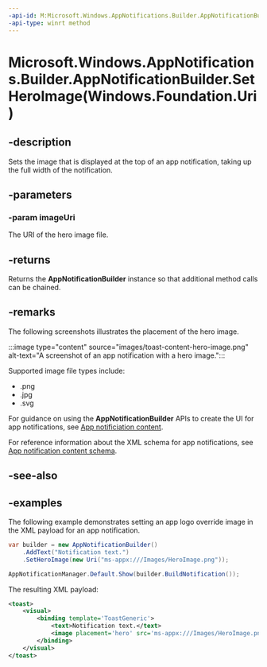 ```yaml
---
-api-id: M:Microsoft.Windows.AppNotifications.Builder.AppNotificationBuilder.SetHeroImage(Windows.Foundation.Uri)
-api-type: winrt method
---
```


# Microsoft.Windows.AppNotifications.Builder.AppNotificationBuilder.SetHeroImage(Windows.Foundation.Uri)

<!--
public Microsoft.Windows.AppNotifications.Builder.AppNotificationBuilder SetHeroImage (System.Uri imageUri);
-->


## -description

Sets the image that is displayed at the top of an app notification, taking up the full width of the notification.

## -parameters

### -param imageUri

The URI of the hero image file.

## -returns

Returns the **AppNotificationBuilder** instance so that additional method calls can be chained.

## -remarks

The following screenshots illustrates the placement of the hero image.

:::image type="content" source="images/toast-content-hero-image.png" alt-text="A screenshot of an app notification with a hero image.":::

Supported image file types include:

- .png
- .jpg
- .svg

For guidance on using the **AppNotificationBuilder** APIs to create the UI for app notifications, see [App notificiation content](/windows/apps/design/shell/tiles-and-notifications/adaptive-interactive-toasts).

For reference information about the XML schema for app notifications, see [App notification content schema](/windows/apps/design/shell/tiles-and-notifications/toast-schema).

## -see-also

## -examples

The following example demonstrates setting an app logo override image in the XML payload for an app notification. 

```csharp
var builder = new AppNotificationBuilder()
    .AddText("Notification text.")
    .SetHeroImage(new Uri("ms-appx:///Images/HeroImage.png"));

AppNotificationManager.Default.Show(builder.BuildNotification());
```

The resulting XML payload:

```xml
<toast>
    <visual>
        <binding template='ToastGeneric'>
            <text>Notification text.</text>
            <image placement='hero' src='ms-appx:///Images/HeroImage.png'/>
        </binding>
    </visual>
</toast>
```


